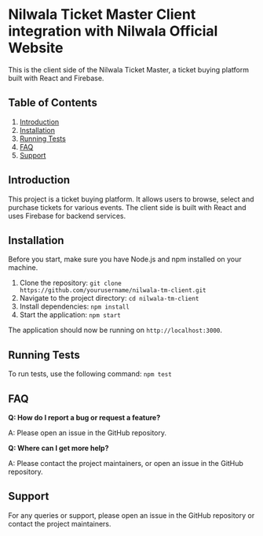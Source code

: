 # Nilwala Ticket Master Client integration with Nilwala Official Website

This is the client side of the Nilwala Ticket Master, a ticket buying platform built with React and Firebase.

## Table of Contents

1. [Introduction](#introduction)
2. [Installation](#installation)
3. [Running Tests](#running-tests)
4. [FAQ](#faq)
5. [Support](#support)

## Introduction

This project is a ticket buying platform. It allows users to browse, select and purchase tickets for various events. The client side is built with React and uses Firebase for backend services.

## Installation

Before you start, make sure you have Node.js and npm installed on your machine.

1. Clone the repository: `git clone https://github.com/yourusername/nilwala-tm-client.git`
2. Navigate to the project directory: `cd nilwala-tm-client`
3. Install dependencies: `npm install`
4. Start the application: `npm start`

The application should now be running on `http://localhost:3000`.

## Running Tests

To run tests, use the following command: `npm test`

## FAQ

**Q: How do I report a bug or request a feature?**

A: Please open an issue in the GitHub repository.

**Q: Where can I get more help?**

A: Please contact the project maintainers, or open an issue in the GitHub repository.

## Support

For any queries or support, please open an issue in the GitHub repository or contact the project maintainers.


